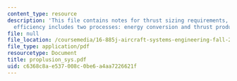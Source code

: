 ```yaml
---
content_type: resource
description: 'This file contains notes for thrust sizing requirements, overall engine
  efficiency includes two processes: energy conversion and thrust production etc.'
file: null
file_location: /coursemedia/16-885j-aircraft-systems-engineering-fall-2004/c6368c8ae537008c0be6a4aa7226621f_proplusion_sys.pdf
file_type: application/pdf
resourcetype: Document
title: proplusion_sys.pdf
uid: c6368c8a-e537-008c-0be6-a4aa7226621f
---
```

